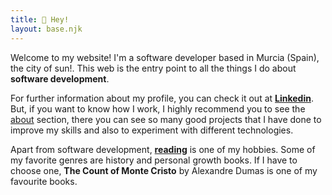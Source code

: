 ```yaml
---
title: 👋 Hey!
layout: base.njk
---
```


Welcome to my website! I'm a software developer based in Murcia (Spain), the city of sun!. This web is the entry point to all the things I do about **software development**.

For further information about my profile, you can check it out at **[Linkedin](https://es.linkedin.com/in/jgcarrilloweb)**. But, if you want to know how I work, I highly recommend you to see the [about](/about) section, there you can see so many good projects that I have done to improve my skills and also to experiment with different technologies.

Apart from software development, **[reading](https://docs.google.com/spreadsheets/d/1-hvx2dSsVgYn2t4nzhm93-SMDlxsCCbJdo7xiuFKLGY/edit?usp=sharing)** is one of my hobbies. Some of my favorite genres are history and personal growth books. If I have to choose one, **The Count of Monte Cristo** by Alexandre Dumas is one of my favourite books.

